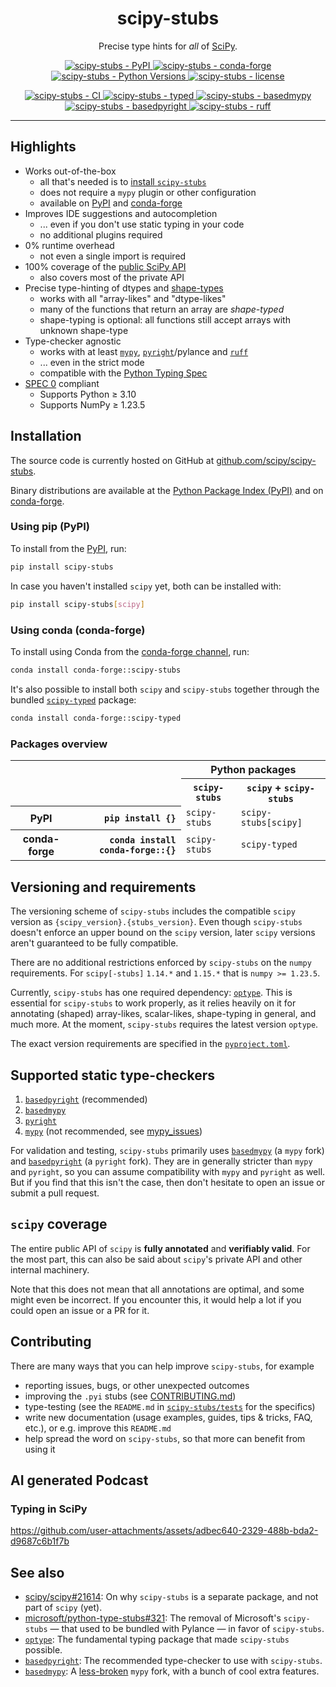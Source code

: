 <h1 align="center">scipy-stubs</h1>

<p align="center">
    Precise type hints for <i>all</i> of <a href="https://github.com/scipy/scipy">SciPy</a>.
</p>

<p align="center">
    <a href="https://pypi.org/project/scipy-stubs/">
        <img
            alt="scipy-stubs - PyPI"
            src="https://img.shields.io/pypi/v/scipy-stubs?style=flat&color=olive"
        />
    </a>
    <a href="https://anaconda.org/conda-forge/scipy-stubs">
        <img
            alt="scipy-stubs - conda-forge"
            src="https://anaconda.org/conda-forge/scipy-stubs/badges/version.svg"
        />
    </a>
    <a href="https://github.com/scipy/scipy-stubs">
        <img
            alt="scipy-stubs - Python Versions"
            src="https://img.shields.io/pypi/pyversions/scipy-stubs?style=flat"
        />
    </a>
    <a href="https://github.com/scipy/scipy-stubs">
        <img
            alt="scipy-stubs - license"
            src="https://img.shields.io/github/license/scipy/scipy-stubs?style=flat"
        />
    </a>
</p>
<p align="center">
    <a href="https://github.com/scipy/scipy-stubs/actions?query=workflow%3ACI">
        <img
            alt="scipy-stubs - CI"
            src="https://github.com/scipy/scipy-stubs/workflows/CI/badge.svg"
        />
    </a>
    <a href="https://github.com/scipy/scipy-stubs">
        <img
            alt="scipy-stubs - typed"
            src="https://img.shields.io/pypi/types/scipy-stubs?color=blue&style=flat"
        />
    </a>
    <a href="https://github.com/KotlinIsland/basedmypy">
        <img
            alt="scipy-stubs - basedmypy"
            src="https://img.shields.io/badge/basedmypy-checked-fd9002"
        />
    </a>
    <a href="https://detachhead.github.io/basedpyright">
        <img
            alt="scipy-stubs - basedpyright"
            src="https://img.shields.io/badge/basedpyright-checked-42b983"
        />
    </a>
    <a href="https://github.com/astral-sh/ruff">
        <img
            alt="scipy-stubs - ruff"
            src="https://img.shields.io/endpoint?url=https://raw.githubusercontent.com/astral-sh/ruff/main/assets/badge/v2.json"
        />
    </a>
</p>

______________________________________________________________________

## Highlights

- Works out-of-the-box
  - all that's needed is to [install `scipy-stubs`](#installation)
  - does not require a `mypy` plugin or other configuration
  - available on [PyPI](https://pypi.org/project/scipy-stubs/) and [conda-forge](https://anaconda.org/conda-forge/scipy-stubs)
- Improves IDE suggestions and autocompletion
  - ... even if you don't use static typing in your code
  - no additional plugins required
- 0% runtime overhead
  - not even a single import is required
- 100% coverage of the [public SciPy API](https://docs.scipy.org/doc/scipy/reference/index.html)
  - also covers most of the private API
- Precise type-hinting of dtypes and [shape-types](https://github.com/numpy/numpy/issues/16544)
  - works with all "array-likes" and "dtype-likes"
  - many of the functions that return an array are *shape-typed*
  - shape-typing is optional: all functions still accept arrays with unknown shape-type
- Type-checker agnostic
  - works with at least [`mypy`](https://github.com/KotlinIsland/basedmypy),
    [`pyright`](https://github.com/DetachHead/basedpyright)/pylance and [`ruff`](https://github.com/astral-sh/ruff)
  - ... even in the strict mode
  - compatible with the [Python Typing Spec](https://typing.readthedocs.io/en/latest/spec/index.html)
- [SPEC 0](https://scientific-python.org/specs/spec-0000/) compliant
  - Supports Python ≥ 3.10
  - Supports NumPy ≥ 1.23.5

<!-- NOTE: SciPy permalinks to the following `#installation` anchor; don't modify it! -->

## Installation

The source code is currently hosted on GitHub at [github.com/scipy/scipy-stubs](https://github.com/scipy/scipy-stubs/).

Binary distributions are available at the [Python Package Index (PyPI)](https://pypi.org/project/scipy-stubs/) and on
[conda-forge](https://anaconda.org/conda-forge/scipy-stubs).

### Using pip (PyPI)

To install from the [PyPI](https://pypi.org/project/scipy-stubs/), run:

```bash
pip install scipy-stubs
```

In case you haven't installed `scipy` yet, both can be installed with:

```bash
pip install scipy-stubs[scipy]
```

### Using conda (conda-forge)

To install using Conda from the [conda-forge channel](https://anaconda.org/conda-forge/scipy-stubs), run:

```bash
conda install conda-forge::scipy-stubs
```

It's also possible to install both `scipy` and `scipy-stubs` together through the bundled
[`scipy-typed`](https://anaconda.org/conda-forge/scipy-typed) package:

```bash
conda install conda-forge::scipy-typed
```

### Packages overview

<table>
  <tr>
    <th rowspan="2" colspan="2"></th>
    <th colspan="2">Python packages</th>
  </tr>
  <tr>
    <th><code>scipy-stubs</code></th>
    <th><code>scipy</code> + <code>scipy-stubs</code></td>
  </tr>
  <tr>
    <th>PyPI</th>
    <th align="right"><code>pip install {}</code></th>
    <td><code>scipy-stubs</code></td>
    <td><code>scipy-stubs[scipy]</code></td>
  </tr>
  <tr>
    <th>conda-forge</th>
    <th align="right"><code>conda install conda-forge::{}</code></th>
    <td><code>scipy-stubs</code></td>
    <td><code>scipy-typed</code></td>
  </tr>
</table>

## Versioning and requirements

The versioning scheme of `scipy-stubs` includes the compatible `scipy` version as `{scipy_version}.{stubs_version}`.
Even though `scipy-stubs` doesn't enforce an upper bound on the `scipy` version, later `scipy` versions aren't guaranteed to be
fully compatible.

There are no additional restrictions enforced by `scipy-stubs` on the `numpy` requirements.
For `scipy[-stubs]` `1.14.*` and `1.15.*` that is `numpy >= 1.23.5`.

Currently, `scipy-stubs` has one required dependency: [`optype`](https://github.com/jorenham/optype).
This is essential for `scipy-stubs` to work properly, as it relies heavily on it for annotating (shaped) array-likes,
scalar-likes, shape-typing in general, and much more.
At the moment, `scipy-stubs` requires the latest version `optype`.

The exact version requirements are specified in the [`pyproject.toml`](pyproject.toml).

## Supported static type-checkers

1. [`basedpyright`](https://github.com/DetachHead/basedpyright) (recommended)
1. [`basedmypy`](https://github.com/KotlinIsland/basedmypy)
1. [`pyright`](https://pyright.readthedocs.io/en/latest/index.html)
1. [`mypy`](https://mypy.readthedocs.io/en/stable/index.html) (not recommended, see
   [mypy_issues](https://github.com/erictraut/mypy_issues))

For validation and testing, `scipy-stubs` primarily uses [`basedmypy`](https://github.com/KotlinIsland/basedmypy) (a `mypy` fork)
and [`basedpyright`](https://github.com/DetachHead/basedpyright) (a `pyright` fork).
They are in generally stricter than `mypy` and `pyright`, so you can assume compatibility with `mypy` and `pyright` as well.
But if you find that this isn't the case, then don't hesitate to open an issue or submit a pull request.

## `scipy` coverage

The entire public API of `scipy` is **fully annotated** and **verifiably valid**.
For the most part, this can also be said about `scipy`'s private API and other internal machinery.

Note that this does not mean that all annotations are optimal, and some might even be incorrect. If you encounter this, it would
help a lot if you could open an issue or a PR for it.

## Contributing

There are many ways that you can help improve `scipy-stubs`, for example

- reporting issues, bugs, or other unexpected outcomes
- improving the `.pyi` stubs (see [CONTRIBUTING.md](https://github.com/scipy/scipy-stubs/blob/master/CONTRIBUTING.md))
- type-testing (see the `README.md` in [`scipy-stubs/tests`](https://github.com/scipy/scipy-stubs/tree/master/tests) for the
  specifics)
- write new documentation (usage examples, guides, tips & tricks, FAQ, etc.), or e.g. improve this `README.md`
- help spread the word on `scipy-stubs`, so that more can benefit from using it

## AI generated Podcast

### Typing in SciPy

<https://github.com/user-attachments/assets/adbec640-2329-488b-bda2-d9687c6b1f7b>

## See also

- [scipy/scipy#21614](https://github.com/scipy/scipy/issues/21614): On why `scipy-stubs` is a separate package, and not part of
  `scipy` (yet).
- [microsoft/python-type-stubs#321](https://github.com/microsoft/python-type-stubs/pull/321): The removal of Microsoft's
  `scipy-stubs` — that used to be bundled with Pylance — in favor of `scipy-stubs`.
- [`optype`](https://github.com/jorenham/optype): The fundamental typing package that made `scipy-stubs` possible.
- [`basedpyright`](https://github.com/detachhead/basedpyright): The recommended type-checker to use with `scipy-stubs`.
- [`basedmypy`](https://github.com/KotlinIsland/basedmypy): A [less-broken](https://github.com/erictraut/mypy_issues) `mypy` fork,
  with a bunch of cool extra features.
